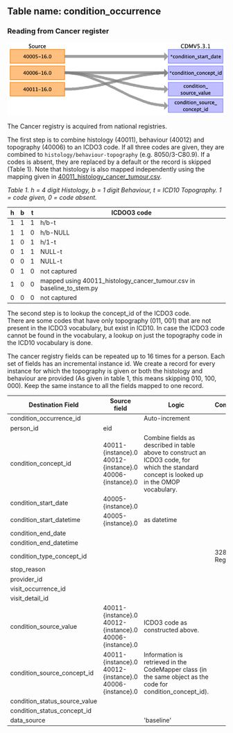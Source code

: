 ## Table name: condition_occurrence

### Reading from Cancer register

![](baseline/md_files/image1.png)

The Cancer registry is acquired from national registries.

The first step is to combine histology (40011), behaviour (40012) and topography (40006) to an ICDO3 code.
If all three codes are given, they are combined to `histology/behaviour-topography` (e.g. 8050/3-C80.9).
If a codes is absent, they are replaced by a default or the record is skipped (Table 1).
Note that histology is also mapped independently using the mapping given in [40011_histology_cancer_tumour.csv](../resources/baseline_field_mapping/40011_histology_cancer_tumour.csv). 

_Table 1. h = 4 digit Histology, b = 1 digit Behaviour, t = ICD10 Topography. 
1 = code given, 0 = code absent._

| h | b | t | ICDOO3 code |
| --- | --- | --- | --- |
|1|1|1| h/b-t |
|1|1|0| h/b-NULL |
|1|0|1| h/1-t |
|0|1|1| NULL-t |
|0|0|1| NULL-t |
|0|1|0| not captured |
|1|0|0| mapped using 40011_histology_cancer_tumour.csv in baseline_to_stem.py|
|0|0|0| not captured |

The second step is to lookup the concept_id of the ICDO3 code. <br>
There are some codes that have only topography (011, 001) that are not present in the ICDO3 vocabulary, but exist in ICD10.
In case the ICDO3 code cannot be found in the vocabulary, a lookup on just the topography code in the ICD10 vocabulary is done.

The cancer registry fields can be repeated up to 16 times for a person.
Each set of fields has an incremental instance id. 
We create a record for every instance for which the topography is given or both the histology and behaviour are provided (As given in table 1, this means skipping 010, 100, 000).
Keep the same instance to all the fields mapped to one record.

| Destination Field | Source field | Logic | Comment |
| --- | --- | --- | --- |
| condition_occurrence_id |  | Auto-increment |  |
| person_id | eid |  |  |
| condition_concept_id | 40011-{instance}.0<br>40012-{instance}.0<br>40006-{instance}.0 | Combine fields as described in table above to construct an ICDO3 code, for which the standard concept is looked up in the OMOP vocabulary. |  |
| condition_start_date | 40005-{instance}.0 |  |  |
| condition_start_datetime | 40005-{instance}.0 | as datetime |  |
| condition_end_date |  |  |  |
| condition_end_datetime |  |  |  |
| condition_type_concept_id |  |  | 32879 - Registry |
| stop_reason |  |  |  |
| provider_id |  |  |  |
| visit_occurrence_id |  |  |  |
| visit_detail_id |  |  |  |
| condition_source_value | 40011-{instance}.0<br>40012-{instance}.0<br>40006-{instance}.0 | ICDO3 code as constructed above. |  |
| condition_source_concept_id | 40011-{instance}.0<br>40012-{instance}.0<br>40006-{instance}.0 | Information is retrieved in the CodeMapper class (in the same object as the code for condition_concept_id). |  |
| condition_status_source_value |  |  |  |
| condition_status_concept_id |  |  |  |
| data_source |  | 'baseline' |  |

